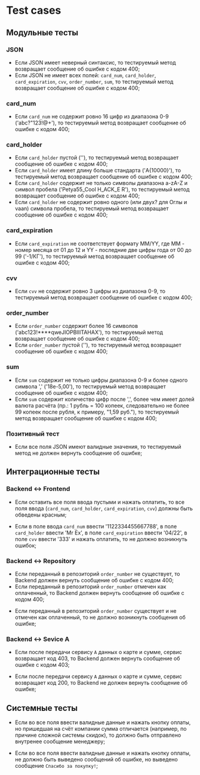 Test cases
==========

Модульные тесты
---------------

### JSON

- Если JSON имеет неверный синтаксис, то тестируемый метод возвращает сообщение об ошибке с кодом 400;
- Если JSON не имеет всех полей: `card_num`, `card_holder`, `card_expiration`, `cvv`, `order_number`, `sum`, то тестируемый метод возвращает сообщение об ошибке с кодом 400;

### card_num

- Если `card_num` не содержит ровно 16 цифр из диапазона 0-9 ('abc?"123!@+'), то тестируемый метод возвращает сообщение об ошибке с кодом 400;

### card_holder

- Если `card_holder` пустой (''), то тестируемый метод возвращает сообщение об ошибке с кодом 400;
- Если `card_holder` имеет длину больше стандарта ('A{10000}'), то тестируемый метод возвращает сообщение об ошибке с кодом 400;
- Если `card_holder` содержит не только символы диапазона a-zA-Z и символ пробела ('Petya55_Cool H_ACK_E R'), то тестируемый метод возвращает сообщение об ошибке с кодом 400;
- Если `card_holder` не содержит ровно одного (или двух? для Оглы и vaan) символа пробела, то тестируемый метод возвращает сообщение об ошибке с кодом 400;

### card_expiration

- Если `card_expiration` не соответствует формату ММ/YY, где ММ - номер месяца от 01 до 12 и YY - последние две цифры года от 00 до 99 ('-1/КГ'), то тестируемый метод возвращает сообщение об ошибке с кодом 400;

### cvv

- Если `cvv` не содержит ровно 3 цифры из диапазона 0-9, то тестируемый метод возвращает сообщение об ошибке с кодом 400;

### order_number

- Если `order_number` содержит более 16 символов ('abc123!****qweJIOPBIIITAHAX'), то тестируемый метод возвращает сообщение об ошибке с кодом 400;
- Если `order_number` пустой (''), то тестируемый метод возвращает сообщение об ошибке с кодом 400;

### sum

- Если `sum` содержит не только цифры диапазона 0-9 и более одного символа ',' ('18e-5,00'), то тестируемый метод возвращает сообщение об ошибке с кодом 400;
- Если `sum` содержит количество цифр после ',', более чем имеет долей валюта расчёта (пр.: 1 рубль = 100 копеек, следовательно не более 99 копеек после рубля, к примеру, "1,59 руб."), то тестируемый метод возвращает сообщение об ошибке с кодом 400;

### Позитивный тест

+ Если все поля JSON имеют валидные значения, то тестируемый метод не должен вернуть сообщение об ошибке;

Интеграционные тесты
--------------------

### Backend <-> Frontend

- Если оставить все поля ввода пустыми и нажать оплатить, то все поля ввода (`card_num`, `card_holder`, `card_expiration`, `cvv`) должны быть обведены красным;
+ Если в поле ввода `card_num` ввести '1122334455667788', в поле `card_holder` ввести 'Mr Ex', в поле `card_expiration` ввести '04/22', в поле `cvv` ввести '333' и нажать оплатить, то не должно возникнуть ошибок;

### Backend <-> Repository

- Если переданный в репозиторий `order_number` не существует, то Backend должен вернуть сообщение об ошибке с кодом 400;
- Если переданный в репозиторий `order_number` отмечен как оплаченный, то Backend должен вернуть сообщение об ошибке с кодом 400;
+ Если переданный в репозиторий `order_number` существует и не отмечен как оплаченный, то не должно возникнуть сообщения об ошибке;

### Backend <-> Sevice A

- Если после передачи сервису `A` данных о карте и сумме, сервис возвращает код 403, то Backend должен вернуть сообщение об ошибке с кодом 403;
+ Если после передачи сервису `A` данных о карте и сумме, сервис возвращает код 200, то Backend не должен вернуть сообщение об ошибке;

Системные тесты
---------------

- Если во все поля ввести валидные данные и нажать кнопку оплаты, но пришедшая на счёт компании сумма отличается (например, по причине сложной системы скидок), то должно быть отправлено внутренее сообщение менеджеру;
+ Если во все поля ввести валидные данные и нажать кнопку оплаты, не должно быть выведено сообщений об ошибке, но выведено сообщение `Спасибо за покупку!`;